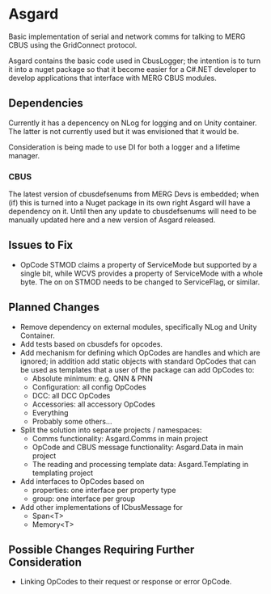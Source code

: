 # Asgard
Basic implementation of serial and network comms for talking to MERG CBUS using the GridConnect protocol.

Asgard contains the basic code used in CbusLogger; the intention is to turn it into a nuget package so that it become easier for a C#.NET developer to develop applications that interface with MERG CBUS modules.

## Dependencies
Currently it has a depencency on NLog for logging and on Unity container. The latter is not currently used but it was envisioned that it would be.

Consideration is being made to use DI for both a logger and a lifetime manager.

### CBUS
The latest version of cbusdefsenums from MERG Devs is embedded; when (if) this is turned into a Nuget package in its own right Asgard will have a dependency on it. Until then any update to cbusdefsenums will need to be manually updated here and a new version of Asgard released.

## Issues to Fix
* OpCode STMOD claims a property of ServiceMode but supported by a single bit, while WCVS provides a property of ServiceMode with a whole byte. The on on STMOD needs to be changed to ServiceFlag, or similar.

## Planned Changes
* Remove dependency on external modules, specifically NLog and Unity Container.
* Add tests based on cbusdefs for opcodes.
* Add mechanism for defining which OpCodes are handles and which are ignored; in addition add static objects with standard OpCodes that can be used as templates that a user of the package can add OpCodes to:
  - Absolute minimum: e.g. QNN & PNN
  - Configuration: all config OpCodes
  - DCC: all DCC OpCodes
  - Accessories: all accessory OpCodes
  - Everything
  - Probably some others...
* Split the solution into separate projects / namespaces:
  - Comms functionality: Asgard.Comms in main project
  - OpCode and CBUS message functionality: Asgard.Data in main project
  - The reading and processing template data: Asgard.Templating in templating project
* Add interfaces to OpCodes based on
  - properties: one interface per property type
  - group: one interface per group
* Add other implementations of ICbusMessage for 
  - Span\<T\>
  - Memory\<T\>

## Possible Changes Requiring Further Consideration
* Linking OpCodes to their request or response or error OpCode.
